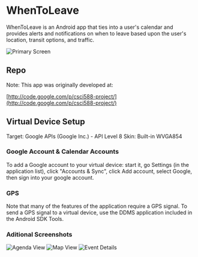# WhenToLeave

WhenToLeave is an Android app that ties into a user's calendar and provides alerts and notifications on when to leave based upon the user's location, transit options, and traffic.

![Primary Screen](/whentoleave/screenshots/Screenshot1.jpg)


## Repo
Note: This app was originally developed at:

[http://code.google.com/p/csci588-project/](http://code.google.com/p/csci588-project/)

## Virtual Device Setup

Target: Google APIs (Google Inc.) - API Level 8
Skin: Built-in WVGA854

### Google Account & Calendar Accounts

To add a Google account to your virtual device: start it, go Settings (in the application list), click "Accounts & Sync", click Add account, select Google, then sign into your google account.

### GPS

Note that many of the features of the application require a GPS signal. To send a GPS signal to a virtual device, use the DDMS application included in the Android SDK Tools.

### Aditional Screenshots

![Agenda View](/whentoleave/screenshots/Screenshot2.jpg)
![Map View](/whentoleave/screenshots/Screenshot3.jpg)
![Event Details](/whentoleave/screenshots/Screenshot4.jpg)